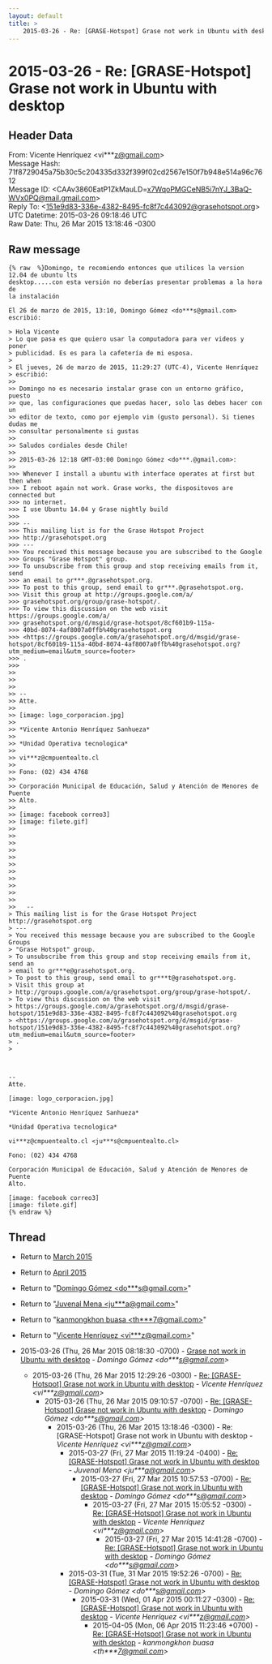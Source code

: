 ```yaml
---
layout: default
title: >
    2015-03-26 - Re: [GRASE-Hotspot] Grase not work in Ubuntu with desktop
---
```


# 2015-03-26 - Re: [GRASE-Hotspot] Grase not work in Ubuntu with desktop

## Header Data

From: Vicente Henríquez \<vi***z@gmail.com\><br>
Message Hash: 71f8729045a75b30c5c204335d332f399f02cd2567e150f7b948e514a96c7612<br>
Message ID: \<CAAv3860EatP1ZkMauLD=x7WqoPMGCeNB5i7nYJ_3BaQ-WVx0PQ@mail.gmail.com\><br>
Reply To: \<151e9d83-336e-4382-8495-fc8f7c443092@grasehotspot.org\><br>
UTC Datetime: 2015-03-26 09:18:46 UTC<br>
Raw Date: Thu, 26 Mar 2015 13:18:46 -0300<br>

## Raw message

```
{% raw  %}Domingo, te recomiendo entonces que utilices la version 12.04 de ubuntu lts
desktop.....con esta versión no deberías presentar problemas a la hora de
la instalación

El 26 de marzo de 2015, 13:10, Domingo Gómez <do***s@gmail.com>
escribió:

> Hola Vicente
> Lo que pasa es que quiero usar la computadora para ver videos y poner
> publicidad. Es es para la cafetería de mi esposa.
>
> El jueves, 26 de marzo de 2015, 11:29:27 (UTC-4), Vicente Henríquez
> escribió:
>>
>> Domingo no es necesario instalar grase con un entorno gráfico, puesto
>> que, las configuraciones que puedas hacer, solo las debes hacer con un
>> editor de texto, como por ejemplo vim (gusto personal). Si tienes dudas me
>> consultar personalmente si gustas
>>
>> Saludos cordiales desde Chile!
>>
>> 2015-03-26 12:18 GMT-03:00 Domingo Gómez <do***.@gmail.com>:
>>
>>> Whenever I install a ubuntu with interface operates at first but then when
>>> I reboot again not work. Grase works, the dispositovos are connected but
>>> no internet.
>>> I use Ubuntu 14.04 y Grase nightly build
>>>
>>> --
>>> This mailing list is for the Grase Hotspot Project
>>> http://grasehotspot.org
>>> ---
>>> You received this message because you are subscribed to the Google
>>> Groups "Grase Hotspot" group.
>>> To unsubscribe from this group and stop receiving emails from it, send
>>> an email to gr***.@grasehotspot.org.
>>> To post to this group, send email to gr***.@grasehotspot.org.
>>> Visit this group at http://groups.google.com/a/
>>> grasehotspot.org/group/grase-hotspot/.
>>> To view this discussion on the web visit https://groups.google.com/a/
>>> grasehotspot.org/d/msgid/grase-hotspot/8cf601b9-115a-
>>> 40bd-8074-4af8007a0ffb%40grasehotspot.org
>>> <https://groups.google.com/a/grasehotspot.org/d/msgid/grase-hotspot/8cf601b9-115a-40bd-8074-4af8007a0ffb%40grasehotspot.org?utm_medium=email&utm_source=footer>
>>> .
>>>
>>
>>
>>
>> --
>> Atte.
>>
>> [image: logo_corporacion.jpg]
>>
>> *Vicente Antonio Henríquez Sanhueza*
>>
>> *Unidad Operativa tecnologica*
>>
>> vi***z@cmpuentealto.cl
>>
>> Fono: (02) 434 4768
>>
>> Corporación Municipal de Educación, Salud y Atención de Menores de Puente
>> Alto.
>>
>> [image: facebook correo3]
>> [image: filete.gif]
>>
>>
>>
>>
>>
>>
>>
>>
>>
>>
>>
>>   --
> This mailing list is for the Grase Hotspot Project http://grasehotspot.org
> ---
> You received this message because you are subscribed to the Google Groups
> "Grase Hotspot" group.
> To unsubscribe from this group and stop receiving emails from it, send an
> email to gr***e@grasehotspot.org.
> To post to this group, send email to gr***t@grasehotspot.org.
> Visit this group at
> http://groups.google.com/a/grasehotspot.org/group/grase-hotspot/.
> To view this discussion on the web visit
> https://groups.google.com/a/grasehotspot.org/d/msgid/grase-hotspot/151e9d83-336e-4382-8495-fc8f7c443092%40grasehotspot.org
> <https://groups.google.com/a/grasehotspot.org/d/msgid/grase-hotspot/151e9d83-336e-4382-8495-fc8f7c443092%40grasehotspot.org?utm_medium=email&utm_source=footer>
> .
>



-- 
Atte.

[image: logo_corporacion.jpg]

*Vicente Antonio Henríquez Sanhueza*

*Unidad Operativa tecnologica*

vi***z@cmpuentealto.cl <ju***s@cmpuentealto.cl>

Fono: (02) 434 4768

Corporación Municipal de Educación, Salud y Atención de Menores de Puente
Alto.

[image: facebook correo3]
[image: filete.gif]
{% endraw %}
```

## Thread

+ Return to [March 2015](/archive/2015/03)
+ Return to [April 2015](/archive/2015/04)

+ Return to "[Domingo Gómez <do***s<span>@</span>gmail.com>](/authors/do___s_at_gmail_com)"
+ Return to "[Juvenal Mena <ju***a<span>@</span>gmail.com>](/authors/ju___a_at_gmail_com)"
+ Return to "[kanmongkhon buasa <th***7<span>@</span>gmail.com>](/authors/th___7_at_gmail_com)"
+ Return to "[Vicente Henríquez <vi***z<span>@</span>gmail.com>](/authors/vi___z_at_gmail_com)"

+ 2015-03-26 (Thu, 26 Mar 2015 08:18:30 -0700) - [Grase not work in Ubuntu with desktop](/archive/2015/03/3fee9f2125a7938fd04227e6b8a19fb58f8ab0956e10ecae74fba2b3ef0cfcda) - _Domingo Gómez \<do***s@gmail.com\>_
  + 2015-03-26 (Thu, 26 Mar 2015 12:29:26 -0300) - [Re: [GRASE-Hotspot] Grase not work in Ubuntu with desktop](/archive/2015/03/4f40ad2d4cea3b655551f6c5bfd2837febc098299af1ec9e3c2970374a589231) - _Vicente Henríquez \<vi***z@gmail.com\>_
    + 2015-03-26 (Thu, 26 Mar 2015 09:10:57 -0700) - [Re: [GRASE-Hotspot] Grase not work in Ubuntu with desktop](/archive/2015/03/f13a67179524d683917c9bce4817e60fcf9a1f0d5f8452f6f4fadebb2313c992) - _Domingo Gómez \<do***s@gmail.com\>_
      + 2015-03-26 (Thu, 26 Mar 2015 13:18:46 -0300) - Re: [GRASE-Hotspot] Grase not work in Ubuntu with desktop - _Vicente Henríquez \<vi***z@gmail.com\>_
        + 2015-03-27 (Fri, 27 Mar 2015 11:19:24 -0400) - [Re: [GRASE-Hotspot] Grase not work in Ubuntu with desktop](/archive/2015/03/623716edec81a5d5599a5d50b830c085d0813e1165cb2704060a48da5d55e12f) - _Juvenal Mena \<ju***a@gmail.com\>_
          + 2015-03-27 (Fri, 27 Mar 2015 10:57:53 -0700) - [Re: [GRASE-Hotspot] Grase not work in Ubuntu with desktop](/archive/2015/03/4c06b03b0025b52bff0c45a22f368ea05a45560a9b0c1c3e59242036e66a4dc0) - _Domingo Gómez \<do***s@gmail.com\>_
            + 2015-03-27 (Fri, 27 Mar 2015 15:05:52 -0300) - [Re: [GRASE-Hotspot] Grase not work in Ubuntu with desktop](/archive/2015/03/e0ee916ee114eb19dc0e60db089022065615cec802113ca5cf1cd9c5eb24c72a) - _Vicente Henríquez \<vi***z@gmail.com\>_
              + 2015-03-27 (Fri, 27 Mar 2015 14:41:28 -0700) - [Re: [GRASE-Hotspot] Grase not work in Ubuntu with desktop](/archive/2015/03/686003f93aab89afa73beda780ca54dbb3c64a013e69bc7650e7c46681ca15d6) - _Domingo Gómez \<do***s@gmail.com\>_
        + 2015-03-31 (Tue, 31 Mar 2015 19:52:26 -0700) - [Re: [GRASE-Hotspot] Grase not work in Ubuntu with desktop](/archive/2015/03/ef4e7d161d27b5abf41bc9e30178af9a3b1dafeb11accc8f7fd734c344511b19) - _Domingo Gómez \<do***s@gmail.com\>_
          + 2015-03-31 (Wed, 01 Apr 2015 00:11:27 -0300) - [Re: [GRASE-Hotspot] Grase not work in Ubuntu with desktop](/archive/2015/03/d3c485cc4220e95add8df709e8596b783029a214299ae498b2692c3e6a5fc152) - _Vicente Henríquez \<vi***z@gmail.com\>_
            + 2015-04-05 (Mon, 06 Apr 2015 11:23:46 +0700) - [Re: [GRASE-Hotspot] Grase not work in Ubuntu with desktop](/archive/2015/04/a3c7024911ecfddaf2a5e40e3e54dcba861f02f1f5645e06c8db372ba4ef81ff) - _kanmongkhon buasa \<th***7@gmail.com\>_

